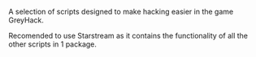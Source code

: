 A selection of scripts designed to make hacking easier in the game GreyHack.

Recomended to use Starstream as it contains the functionality of all the other scripts in 1 package.
